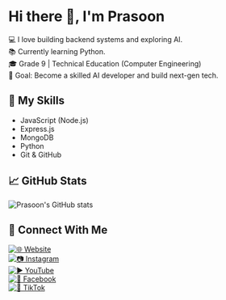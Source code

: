 # Hi there 👋, I'm Prasoon

💻 I love building backend systems and exploring AI.  
📚 Currently learning Python.  
🎓 Grade 9 | Technical Education (Computer Engineering)  
🎯 Goal: Become a skilled AI developer and build next-gen tech.

## 🚀 My Skills
- JavaScript (Node.js)
- Express.js
- MongoDB
- Python
- Git & GitHub

## 📈 GitHub Stats
![Prasoon's GitHub stats](https://github-readme-stats.vercel.app/api?username=prasoonkandel&show_icons=true&theme=tokyonight)

## 🔗 Connect With Me

[![🌐 Website](https://img.shields.io/badge/Website-prasoonkandel.netlify.app-blue?style=for-the-badge&logo=google-chrome&logoColor=white)](https://prasoonkandel.netlify.app)  
[![📷 Instagram](https://img.shields.io/badge/Instagram-prasoonkandel-E4405F?style=for-the-badge&logo=instagram&logoColor=white)](https://instagram.com/prasoonkandel)  
[![▶️ YouTube](https://img.shields.io/badge/YouTube-prasoonkandel-FF0000?style=for-the-badge&logo=youtube&logoColor=white)](https://youtube.com/@prasoonkandel)  
[![📘 Facebook](https://img.shields.io/badge/Facebook-prasoonkandel68-1877F2?style=for-the-badge&logo=facebook&logoColor=white)](https://facebook.com/prasoonkandel68)  
[![🎵 TikTok](https://img.shields.io/badge/TikTok-prasoonkandel-000000?style=for-the-badge&logo=tiktok&logoColor=white)](https://tiktok.com/@prasoonkandel)

